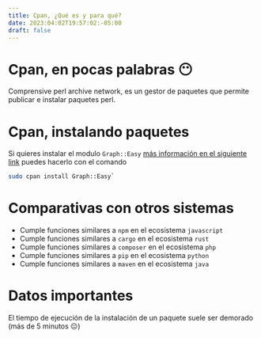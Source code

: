 ```yaml
---
title: Cpan, ¿Qué es y para qué?
date: 2023:04:02T19:57:02:-05:00
draft: false
---
```


# Cpan, en pocas palabras 😶

Comprensive perl archive network, es un gestor de paquetes que permite publicar e instalar paquetes perl.

# Cpan, instalando paquetes

Si quieres instalar el modulo `Graph::Easy` [más información en el siguiente link](https://linux.die.net/man/1/graph-easy) puedes hacerlo con el comando

```bash
sudo cpan install Graph::Easy`
```

# Comparativas con otros sistemas

- Cumple funciones similares a `npm` en el ecosistema `javascript`
- Cumple funciones similares a `cargo` en el ecosistema `rust`
- Cumple funciones similares a `composer` en el ecosistema `php`
- Cumple funciones similares a `pip` en el ecosistema `python`
- Cumple funciones similares a `maven` en el ecosistema `java`

# Datos importantes

El tiempo de ejecución de la instalación de un paquete suele ser demorado (más de 5 minutos 😐)
